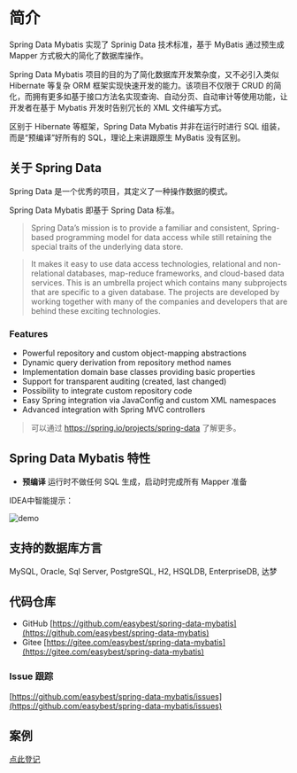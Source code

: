 # 简介

Spring Data Mybatis 实现了 Sprinig Data 技术标准，基于 MyBatis 通过预生成 Mapper 方式极大的简化了数据库操作。

Spring Data Mybatis 项目的目的为了简化数据库开发繁杂度，又不必引入类似 Hibernate 等复杂 ORM 框架实现快速开发的能力。该项目不仅限于 CRUD 的简化，而拥有更多如基于接口方法名实现查询、自动分页、自动审计等使用功能，让开发者在基于 Mybatis 开发时告别冗长的 XML 文件编写方式。

区别于 Hibernate 等框架，Spring Data Mybatis 并非在运行时进行 SQL 组装，而是“预编译”好所有的 SQL，理论上来讲跟原生 MyBatis 没有区别。

## 关于 Spring Data

Spring Data 是一个优秀的项目，其定义了一种操作数据的模式。

Spring Data Mybatis 即基于 Spring Data 标准。

> Spring Data’s mission is to provide a familiar and consistent, Spring-based programming model for data access while still retaining the special traits of the underlying data store.

> It makes it easy to use data access technologies, relational and non-relational databases, map-reduce frameworks, and cloud-based data services. This is an umbrella project which contains many subprojects that are specific to a given database. The projects are developed by working together with many of the companies and developers that are behind these exciting technologies.

### Features

- Powerful repository and custom object-mapping abstractions
- Dynamic query derivation from repository method names
- Implementation domain base classes providing basic properties
- Support for transparent auditing (created, last changed)
- Possibility to integrate custom repository code
- Easy Spring integration via JavaConfig and custom XML namespaces
- Advanced integration with Spring MVC controllers

> 可以通过 https://spring.io/projects/spring-data 了解更多。

## Spring Data Mybatis 特性

- **预编译** 运行时不做任何 SQL 生成，启动时完成所有 Mapper 准备

IDEA中智能提示：

<img :src="$withBase('/img/demo.gif')" alt="demo">

## 支持的数据库方言

MySQL, Oracle, Sql Server, PostgreSQL, H2, HSQLDB, EnterpriseDB, 达梦

## 代码仓库

- GitHub [https://github.com/easybest/spring-data-mybatis](https://github.com/easybest/spring-data-mybatis)
- Gitee [https://gitee.com/easybest/spring-data-mybatis](https://gitee.com/easybest/spring-data-mybatis)

### Issue 跟踪

[https://github.com/easybest/spring-data-mybatis/issues](https://github.com/easybest/spring-data-mybatis/issues)

## 案例

[点此登记](https://github.com/easybest/spring-data-mybatis/issues/221)
